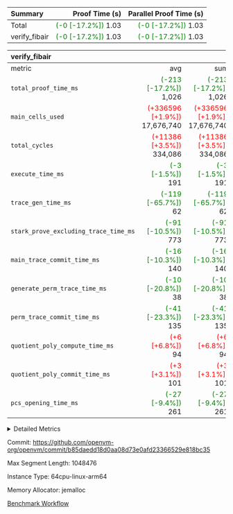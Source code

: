 | Summary | Proof Time (s) | Parallel Proof Time (s) |
|:---|---:|---:|
| Total | <span style='color: green'>(-0 [-17.2%])</span> 1.03 | <span style='color: green'>(-0 [-17.2%])</span> 1.03 |
| verify_fibair | <span style='color: green'>(-0 [-17.2%])</span> 1.03 | <span style='color: green'>(-0 [-17.2%])</span> 1.03 |


| verify_fibair |||||
|:---|---:|---:|---:|---:|
|metric|avg|sum|max|min|
| `total_proof_time_ms ` | <span style='color: green'>(-213 [-17.2%])</span> 1,026 | <span style='color: green'>(-213 [-17.2%])</span> 1,026 | <span style='color: green'>(-213 [-17.2%])</span> 1,026 | <span style='color: green'>(-213 [-17.2%])</span> 1,026 |
| `main_cells_used     ` | <span style='color: red'>(+336596 [+1.9%])</span> 17,676,740 | <span style='color: red'>(+336596 [+1.9%])</span> 17,676,740 | <span style='color: red'>(+336596 [+1.9%])</span> 17,676,740 | <span style='color: red'>(+336596 [+1.9%])</span> 17,676,740 |
| `total_cycles        ` | <span style='color: red'>(+11386 [+3.5%])</span> 334,086 | <span style='color: red'>(+11386 [+3.5%])</span> 334,086 | <span style='color: red'>(+11386 [+3.5%])</span> 334,086 | <span style='color: red'>(+11386 [+3.5%])</span> 334,086 |
| `execute_time_ms     ` | <span style='color: green'>(-3 [-1.5%])</span> 191 | <span style='color: green'>(-3 [-1.5%])</span> 191 | <span style='color: green'>(-3 [-1.5%])</span> 191 | <span style='color: green'>(-3 [-1.5%])</span> 191 |
| `trace_gen_time_ms   ` | <span style='color: green'>(-119 [-65.7%])</span> 62 | <span style='color: green'>(-119 [-65.7%])</span> 62 | <span style='color: green'>(-119 [-65.7%])</span> 62 | <span style='color: green'>(-119 [-65.7%])</span> 62 |
| `stark_prove_excluding_trace_time_ms` | <span style='color: green'>(-91 [-10.5%])</span> 773 | <span style='color: green'>(-91 [-10.5%])</span> 773 | <span style='color: green'>(-91 [-10.5%])</span> 773 | <span style='color: green'>(-91 [-10.5%])</span> 773 |
| `main_trace_commit_time_ms` | <span style='color: green'>(-16 [-10.3%])</span> 140 | <span style='color: green'>(-16 [-10.3%])</span> 140 | <span style='color: green'>(-16 [-10.3%])</span> 140 | <span style='color: green'>(-16 [-10.3%])</span> 140 |
| `generate_perm_trace_time_ms` | <span style='color: green'>(-10 [-20.8%])</span> 38 | <span style='color: green'>(-10 [-20.8%])</span> 38 | <span style='color: green'>(-10 [-20.8%])</span> 38 | <span style='color: green'>(-10 [-20.8%])</span> 38 |
| `perm_trace_commit_time_ms` | <span style='color: green'>(-41 [-23.3%])</span> 135 | <span style='color: green'>(-41 [-23.3%])</span> 135 | <span style='color: green'>(-41 [-23.3%])</span> 135 | <span style='color: green'>(-41 [-23.3%])</span> 135 |
| `quotient_poly_compute_time_ms` | <span style='color: red'>(+6 [+6.8%])</span> 94 | <span style='color: red'>(+6 [+6.8%])</span> 94 | <span style='color: red'>(+6 [+6.8%])</span> 94 | <span style='color: red'>(+6 [+6.8%])</span> 94 |
| `quotient_poly_commit_time_ms` | <span style='color: red'>(+3 [+3.1%])</span> 101 | <span style='color: red'>(+3 [+3.1%])</span> 101 | <span style='color: red'>(+3 [+3.1%])</span> 101 | <span style='color: red'>(+3 [+3.1%])</span> 101 |
| `pcs_opening_time_ms ` | <span style='color: green'>(-27 [-9.4%])</span> 261 | <span style='color: green'>(-27 [-9.4%])</span> 261 | <span style='color: green'>(-27 [-9.4%])</span> 261 | <span style='color: green'>(-27 [-9.4%])</span> 261 |



<details>
<summary>Detailed Metrics</summary>

|  | verify_program_compile_ms | total_cells | stark_prove_excluding_trace_time_ms | quotient_poly_compute_time_ms | quotient_poly_commit_time_ms | perm_trace_commit_time_ms | pcs_opening_time_ms | main_trace_commit_time_ms |
| --- | --- | --- | --- | --- | --- | --- | --- |
|  | 7 | 65,536 | 36 | 1 | 6 | 0 | 21 | 6 | 

| air_name | rows | quotient_deg | main_cols | interactions | constraints | cells |
| --- | --- | --- | --- | --- | --- | --- |
| AccessAdapterAir<2> |  | 2 |  | 5 | 12 |  | 
| AccessAdapterAir<4> |  | 2 |  | 5 | 12 |  | 
| AccessAdapterAir<8> |  | 2 |  | 5 | 12 |  | 
| FibonacciAir | 32,768 | 1 | 2 |  | 5 | 65,536 | 
| FriReducedOpeningAir |  | 2 |  | 39 | 71 |  | 
| JalRangeCheckAir |  | 2 |  | 9 | 14 |  | 
| NativePoseidon2Air<BabyBearParameters>, 1> |  | 2 |  | 136 | 572 |  | 
| PhantomAir |  | 2 |  | 3 | 5 |  | 
| ProgramAir |  | 1 |  | 1 | 4 |  | 
| VariableRangeCheckerAir |  | 1 |  | 1 | 4 |  | 
| VmAirWrapper<AluNativeAdapterAir, FieldArithmeticCoreAir> |  | 2 |  | 15 | 27 |  | 
| VmAirWrapper<BranchNativeAdapterAir, BranchEqualCoreAir<1> |  | 2 |  | 11 | 25 |  | 
| VmAirWrapper<NativeAdapterAir<2, 0>, PublicValuesCoreAir> |  | 2 |  | 11 | 29 |  | 
| VmAirWrapper<NativeLoadStoreAdapterAir<1>, NativeLoadStoreCoreAir<1> |  | 2 |  | 15 | 20 |  | 
| VmAirWrapper<NativeLoadStoreAdapterAir<4>, NativeLoadStoreCoreAir<4> |  | 2 |  | 15 | 20 |  | 
| VmAirWrapper<NativeVectorizedAdapterAir<4>, FieldExtensionCoreAir> |  | 2 |  | 15 | 27 |  | 
| VmConnectorAir |  | 2 |  | 5 | 11 |  | 
| VolatileBoundaryAir |  | 2 |  | 7 | 19 |  | 

| group | trace_gen_time_ms | total_proof_time_ms | total_cycles | total_cells | stark_prove_excluding_trace_time_ms | quotient_poly_compute_time_ms | quotient_poly_commit_time_ms | perm_trace_commit_time_ms | pcs_opening_time_ms | main_trace_commit_time_ms | main_cells_used | generate_perm_trace_time_ms | fri.log_blowup | execute_time_ms |
| --- | --- | --- | --- | --- | --- | --- | --- | --- | --- | --- | --- | --- | --- | --- |
| verify_fibair | 62 | 1,026 | 334,086 | 62,474,410 | 773 | 94 | 101 | 135 | 261 | 140 | 17,676,740 | 38 | 1 | 191 | 

| group | air_name | rows | prep_cols | perm_cols | main_cols | cells |
| --- | --- | --- | --- | --- | --- | --- |
| verify_fibair | AccessAdapterAir<2> | 131,072 |  | 16 | 11 | 3,538,944 | 
| verify_fibair | AccessAdapterAir<4> | 65,536 |  | 16 | 13 | 1,900,544 | 
| verify_fibair | AccessAdapterAir<8> | 128 |  | 16 | 17 | 4,224 | 
| verify_fibair | FriReducedOpeningAir | 2,048 |  | 84 | 27 | 227,328 | 
| verify_fibair | JalRangeCheckAir | 32,768 |  | 28 | 12 | 1,310,720 | 
| verify_fibair | NativePoseidon2Air<BabyBearParameters>, 1> | 32,768 |  | 312 | 398 | 23,265,280 | 
| verify_fibair | PhantomAir | 16,384 |  | 12 | 6 | 294,912 | 
| verify_fibair | ProgramAir | 8,192 |  | 8 | 10 | 147,456 | 
| verify_fibair | VariableRangeCheckerAir | 262,144 | 2 | 8 | 1 | 2,359,296 | 
| verify_fibair | VmAirWrapper<AluNativeAdapterAir, FieldArithmeticCoreAir> | 262,144 |  | 36 | 29 | 17,039,360 | 
| verify_fibair | VmAirWrapper<BranchNativeAdapterAir, BranchEqualCoreAir<1> | 32,768 |  | 28 | 23 | 1,671,168 | 
| verify_fibair | VmAirWrapper<NativeLoadStoreAdapterAir<1>, NativeLoadStoreCoreAir<1> | 65,536 |  | 40 | 21 | 3,997,696 | 
| verify_fibair | VmAirWrapper<NativeLoadStoreAdapterAir<4>, NativeLoadStoreCoreAir<4> | 32,768 |  | 40 | 27 | 2,195,456 | 
| verify_fibair | VmAirWrapper<NativeVectorizedAdapterAir<4>, FieldExtensionCoreAir> | 32,768 |  | 36 | 38 | 2,424,832 | 
| verify_fibair | VmConnectorAir | 2 | 1 | 16 | 5 | 42 | 
| verify_fibair | VolatileBoundaryAir | 65,536 |  | 20 | 12 | 2,097,152 | 

| group | trace_height_constraint | weighted_sum | threshold |
| --- | --- | --- | --- |
| verify_fibair | 0 | 1,085,444 | 2,013,265,921 | 
| verify_fibair | 1 | 5,411,200 | 2,013,265,921 | 
| verify_fibair | 2 | 542,722 | 2,013,265,921 | 
| verify_fibair | 3 | 5,476,612 | 2,013,265,921 | 
| verify_fibair | 4 | 65,536 | 2,013,265,921 | 
| verify_fibair | 5 | 12,851,850 | 2,013,265,921 | 

| trace_height_constraint | threshold |
| --- | --- |
| 0 | 2,013,265,921 | 

</details>


Commit: https://github.com/openvm-org/openvm/commit/b85daedd18d0aa08d73e0afd23366529e818bc35

Max Segment Length: 1048476

Instance Type: 64cpu-linux-arm64

Memory Allocator: jemalloc

[Benchmark Workflow](https://github.com/openvm-org/openvm/actions/runs/15466912961)
